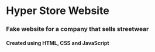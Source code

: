 # Hyper Store Website
### Fake website for a company that sells streetwear
#### Created using HTML, CSS and JavaScript
